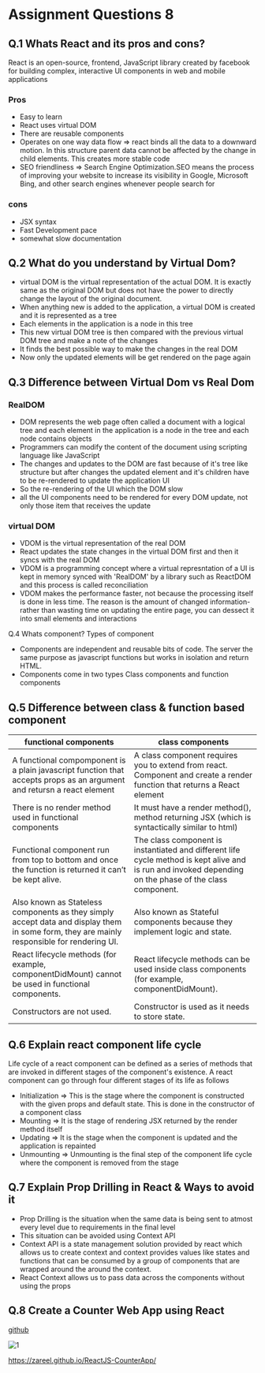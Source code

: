 # Assignment Questions 8

## Q.1 Whats React and its pros and cons?

React is an open-source, frontend, JavaScript library created by facebook for building complex, interactive UI components in web and mobile applications

### Pros

- Easy to learn
- React uses virtual DOM
- There are reusable components
- Operates on one way data flow => react binds all the data to a downward motion. In this structure parent data cannot be affected by the change in child elements. This creates more stable code
- SEO friendliness => Search Engine Optimization.SEO means the process of improving your website to increase its visibility in Google, Microsoft Bing, and other search engines whenever people search for

### cons

- JSX syntax
- Fast Development pace
- somewhat slow documentation

## Q.2 What do you understand by Virtual Dom?

- virtual DOM is the virtual representation of the actual DOM. It is exactly same as the original DOM but does not have the power to directly change the layout of the original document.
- When anything new is added to the application, a virtual DOM is created and it is represented as a tree
- Each elements in the application is a node in this tree
- This new virtual DOM tree is then compared with the previous virtual DOM tree and make a note of the changes
- It finds the best possible way to make the changes in the real DOM
- Now only the updated elements will be get rendered on the page again

## Q.3 Difference between Virtual Dom vs Real Dom

### RealDOM

- DOM represents the web page often called a document with a logical tree and each element in the application is a node in the tree and each node contains objects
- Programmers can modify the content of the document using scripting language like JavaScript
- The changes and updates to the DOM are fast because of it's tree like structure but after changes the updated element and it's children have to be re-rendered to update the application UI
- So the re-rendering of the UI which the DOM slow
- all the UI components need to be rendered for every DOM update, not only those item that receives the update

### virtual DOM

- VDOM is the virtual representation of the real DOM
- React updates the state changes in the virtual DOM first and then it syncs with the real DOM
- VDOM is a programming concept where a virtual represntation of a UI is kept in memory synced with 'RealDOM' by a library such as ReactDOM and this process is called reconciliation
- VDOM makes the performance faster, not because the processing itself is done in less time. The reason is the amount of changed information- rather than wasting time on updating the entire page, you can dessect it into small elements and interactions

Q.4 Whats component? Types of component

- Components are independent and reusable bits of code. The server the same purpose as javascript functions but works in isolation and return HTML.
- Components come in two types Class components and function components

## Q.5 Difference between class & function based component

| functional components                                                                                                                      | class components                                                                                                                                        |
| ------------------------------------------------------------------------------------------------------------------------------------------ | ------------------------------------------------------------------------------------------------------------------------------------------------------- |
| A functional compomponent is a plain javascript function that accepts props as an argument and retursn a react element                     | A class component requires you to extend from react. Component and create a render function that returns a React element                                |
| There is no render method used in functional components                                                                                    | It must have a render method(), method returning JSX (which is syntactically similar to html)                                                           |
| Functional component run from top to bottom and once the function is returned it can’t be kept alive.                                      | The class component is instantiated and different life cycle method is kept alive and is run and invoked depending on the phase of the class component. |
| Also known as Stateless components as they simply accept data and display them in some form, they are mainly responsible for rendering UI. | Also known as Stateful components because they implement logic and state.                                                                               |
| React lifecycle methods (for example, componentDidMount) cannot be used in functional components.                                          | React lifecycle methods can be used inside class components (for example, componentDidMount).                                                           |
| Constructors are not used.                                                                                                                 | Constructor is used as it needs to store state.                                                                                                         |

## Q.6 Explain react component life cycle

Life cycle of a react component can be defined as a series of methods that are invoked in different stages of the component's existence. A react component can go through four different stages of its life as follows

- Initialization => This is the stage where the component is constructed with the given props and default state. This is done in the constructor of a component class
- Mounting => It is the stage of rendering JSX returned by the render method itself
- Updating => It is the stage when the component is updated and the application is repainted
- Unmounting => Unmounting is the final step of the component life cycle where the component is removed from the stage

## Q.7 Explain Prop Drilling in React & Ways to avoid it

- Prop Drilling is the situation when the same data is being sent to atmost every level due to requirements in the final level
- This situation can be avoided using Context API
- Context API is a state management solution provided by react which allows us to create context and context provides values like states and functions that can be consumed by a group of components that are wrapped around the around the context.
- React Context allows us to pass data across the components without using the props

## Q.8 Create a Counter Web App using React

[github](https://github.com/Zareel/ReactJS-CounterApp)

![1](https://github.com/Zareel/PPT-Web-Development-Assignments/assets/110910838/0688d191-caf3-455a-b011-b60057186fcc)

https://zareel.github.io/ReactJS-CounterApp/
